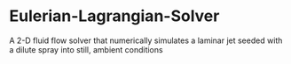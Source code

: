 # Eulerian-Lagrangian-Solver
A 2-D fluid flow solver that numerically simulates a laminar jet seeded with a dilute spray into still, ambient conditions
